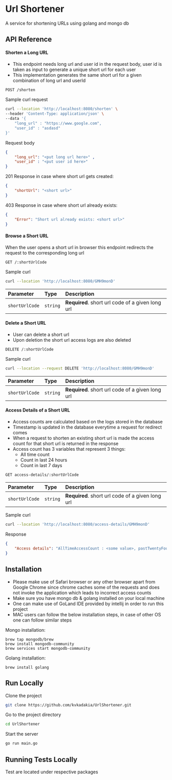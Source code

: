 # Url Shortener
A service for shortening URLs using golang and mongo db 

## API Reference

#### Shorten a Long URL
- This endpoint needs long url and user id in the request body, user id is taken as input to generate a unique short url for each user
- This implementation generates the same short url for a given combination of long url and userId

```bash
POST /shorten
```

Sample curl request
```bash
curl --location 'http://localhost:8080/shorten' \
--header 'Content-Type: application/json' \
--data '{
    "long_url" : "https://www.google.com",
    "user_id" : "asdasd"
}'
```
Request body
```json
{ 
    "long_url": "<put long url here>" ,
    "user_id" : "<put user id here>"
}
```

201 Response in case where short url gets created:
```json
{
    "shortUrl": "<short url>"
}
```

403 Response in case where short url already exists:
```json
{
    "Error": "Short url already exists: <short url>"
}
```

#### Browse a Short URL
When the user opens a short url in browser this endpoint redirects the request to the corresponding long url

```bash
GET /:shortUrlCode
```

Sample curl
```bash
curl --location 'http://localhost:8080/GMH9monD'
```

| Parameter      | Type     | Description                       |
|:---------------| :------- | :-------------------------------- |
| `shortUrlCode` | `string` | **Required**. short url code of a given long url|


#### Delete a Short URL
- User can delete a short url 
- Upon deletion the short url access logs are also deleted

```bash
DELETE /:shortUrlCode
```

Sample curl
```bash
curl --location --request DELETE 'http://localhost:8080/GMH9monD'
```

| Parameter   | Type     | Description                       |
|:------------| :------- | :-------------------------------- |
| `shortUrlCode` | `string` | **Required**. short url code of a given long url|

#### Access Details of a Short URL
- Access counts are calculated based on the logs stored in the database
- Timestamp is updated in the database everytime a request for redirect comes
- When a request to shorten an existing short url is made the access count for that short url is returned in the response
- Access count has 3 variables that represent 3 things:
    - All time count
    - Count in last 24 hours
    - Count in last 7 days

```bash
GET access-details/:shortUrlCode
```

| Parameter   | Type     | Description                       |
|:------------| :------- | :-------------------------------- |
| `shortUrlCode` | `string` | **Required**. short url code of a given long url|

Sample curl
```bash
curl --location 'http://localhost:8080/access-details/GMH9monD'
```

Response
```json
{
    "Access details": "AllTimeAccessCount : <some value>, pastTwentyFourHoursAccessCount : <some value>, pastWeekAccessCount : <some value>"
}
```


## Installation
- Please make use of Safari browser or any other browser apart from Google Chrome since chrome caches some of the requests and does not invoke the application which leads to incorrect access counts
- Make sure you have mongo db & golang installed on your local machine
- One can make use of GoLand IDE provided by intellij in order to run this project
- MAC users can follow the below installation steps, in case of other OS one can follow similar steps 

Mongo installation:
```
brew tap mongodb/brew
brew install mongodb-community
brew services start mongodb-community
```

Golang installation:
 ```
 brew install golang
 ```


## Run Locally

Clone the project

```bash
git clone https://github.com/kvkadakia/UrlShortener.git
```

Go to the project directory

```bash
cd UrlShortener
```


Start the server

```bash
go run main.go
```

## Running Tests Locally
Test are located under respective packages
